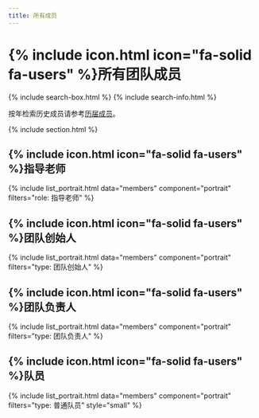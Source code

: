 ```yaml
---
title: 所有成员
---
```


# {% include icon.html icon="fa-solid fa-users" %}所有团队成员

{% include search-box.html %}
{% include search-info.html %}

按年检索历史成员请参考[历届成员](/hy_website/team/history)。

{% include section.html %}

## {% include icon.html icon="fa-solid fa-users" %}指导老师

{% include list_portrait.html data="members" component="portrait" filters="role: 指导老师" %}

## {% include icon.html icon="fa-solid fa-users" %}团队创始人
{% include list_portrait.html data="members" component="portrait" filters="type: 团队创始人" %}

## {% include icon.html icon="fa-solid fa-users" %}团队负责人
{% include list_portrait.html data="members" component="portrait" filters="type: 团队负责人" %}

## {% include icon.html icon="fa-solid fa-users" %}队员
  
{% include list_portrait.html data="members" component="portrait" filters="type: 普通队员" style="small" %}
